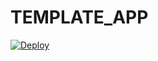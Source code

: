 # TEMPLATE_APP

[![Deploy](https://www.herokucdn.com/deploy/button.svg)](https://heroku.com/deploy?template=https://github.com/ExtremeDotneting/DiplomaStatsCounter.WebApp.git)
